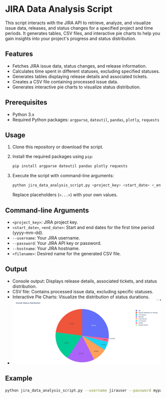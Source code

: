 # JIRA Data Analysis Script

This script interacts with the JIRA API to retrieve, analyze, and visualize issue data, releases, and status changes for a specified project and time periods. It generates tables, CSV files, and interactive pie charts to help you gain insights into your project's progress and status distribution.

## Features

- Fetches JIRA issue data, status changes, and release information.
- Calculates time spent in different statuses, excluding specified statuses.
- Generates tables displaying release details and associated tickets.
- Creates a CSV file containing processed issue data.
- Generates interactive pie charts to visualize status distribution.

## Prerequisites

- Python 3.x
- Required Python packages: `argparse`, `dateutil`, `pandas`, `plotly`, `requests`

## Usage

1. Clone this repository or download the script.
2. Install the required packages using `pip`:

    ```bash
    pip install argparse dateutil pandas plotly requests
    ```

3. Execute the script with command-line arguments:

    ```bash
    python jira_data_analysis_script.py <project_key> <start_date> <_end_date> --username <JIRA_USERNAME> --password <JIRA_PASSWORD_OR_API_KEY> --hostname <JIRA_HOSTNAME> <filename>
    ```

   Replace placeholders (`<...>`) with your own values.

## Command-line Arguments

- `<project_key>`: JIRA project key.
- `<start_date>`, `<end_date>`: Start and end dates for the first time period (yyyy-mm-dd).
- `--username`: Your JIRA username.
- `--password`: Your JIRA API key or password.
- `--hostname`: Your JIRA hostname.
- `<filename>`: Desired name for the generated CSV file.

## Output

- Console output: Displays release details, associated tickets, and status distribution.
- CSV file: Contains processed issue data, excluding specific statuses.
- Interactive Pie Charts: Visualize the distribution of status durations.
- ![Pie Charts](image.png)


## Example

```bash
python jira_data_analysis_script.py --username jirauser --password mypassword --hostname jira.example.com EXAMPLEPROJ 2023-01-01 2023-06-30 sprint_name
